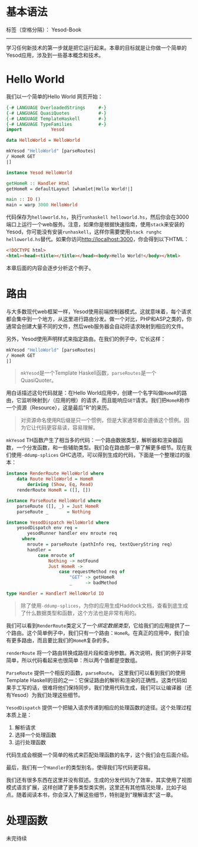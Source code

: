 ﻿# 基本语法

标签（空格分隔）： Yesod-Book

---

学习任何新技术的第一步就是把它运行起来。本章的目标就是让你做一个简单的Yesod应用，涉及到一些基本概念和技术。

# Hello World

我们以一个简单的Hello World 网页开始：
```Haskell
{-# LANGUAGE OverloadedStrings     #-}
{-# LANGUAGE QuasiQuotes           #-}
{-# LANGUAGE TemplateHaskell       #-}
{-# LANGUAGE TypeFamilies          #-}
import           Yesod

data HelloWorld = HelloWorld

mkYesod "HelloWorld" [parseRoutes|
/ HomeR GET
|]

instance Yesod HelloWorld

getHomeR :: Handler Html
getHomeR = defaultLayout [whamlet|Hello World!|]

main :: IO ()
main = warp 3000 HelloWorld
```

代码保存为`helloworld.hs`，执行`runhaskell helloworld.hs`，然后你会在3000端口上运行一个web服务。注意，如果你是根据快速指南，使用`stack`来安装的Yesod，你可能没有安装`runhaskell`，这样你需要使用`stack runghc helloworld.hs`替代。如果你访问[http://localhost:3000](http://localhost:3000, )，你会得到以下HTML：

```HTML
<!DOCTYPE html>
<html><head><title></title></head><body>Hello World!</body></html>
```
本章后面的内容会逐步分析这个例子。

# 路由

与大多数现代web框架一样，Yesod使用前端控制器模式。这就意味着，每个请求都会集中到一个地方，从这里进行路由分发。做一个对比，PHP和ASP之类的，你通常会创建大量不同的文件，然后web服务器会自动将请求映射到相应的文件。

另外，Yesod使用声明样式来指定路由。在我们的例子中，它长这样：
```Haskell
mkYesod "HelloWorld" [parseRoutes|
/ HomeR GET
|]
```
> `mkYesod`是一个Template Haskell函数，`parseRoutes`是一个QuasiQuoter。

用白话描述这句代码就是：在Hello World应用中，创建一个名字叫做`HomeR`的路由，它监听映射到`/`（应用的根）的请求，而且能响应`GET`请求。我们把`HomeR`称作一个资源（Resource），这是最后"R"的来历。
> 对资源命名使用R后缀是只一个惯例，但是大家通常都会遵循这个惯例。因为它让代码更容易读，容易理解。

`mkYesod` TH函数产生了相当多的代码：一个路由数据类型，解析器和渲染器函数，一个分发函数，和一些辅助类型。我们会在路由那一章了解更多细节。现在我们使用`-ddump-splices` GHC选项，可以得到生成的代码，下面是一个整理过的版本：

```Haskell
instance RenderRoute HelloWorld where
    data Route HelloWorld = HomeR
        deriving (Show, Eq, Read)
    renderRoute HomeR = ([], [])

instance ParseRoute HelloWorld where
    parseRoute ([], _) = Just HomeR
    parseRoute _       = Nothing

instance YesodDispatch HelloWorld where
    yesodDispatch env req =
        yesodRunner handler env mroute req
      where
        mroute = parseRoute (pathInfo req, textQueryString req)
        handler =
            case mroute of
                Nothing -> notFound
                Just HomeR ->
                    case requestMethod req of
                        "GET" -> getHomeR
                        _     -> badMethod

type Handler = HandlerT HelloWorld IO
```

> 除了使用`-ddump-splices`，为你的应用生成Haddock文档，查看到底生成了什么数据类型和函数，这个方法也是非常有用的。

我们可以看到`RenderRoute`类定义了一个*绑定数据类型*，它给我们的应用提供了一个路由。这个简单例子中，我们只有一个路由：`HomeR`。在真正的应用中，我们会有更多路由，而且要比我们的`HomeR`复杂的多。

`renderRoute` 将一个路由转换成路径片段和查询参数。再次说明，我们的例子非常简单，所以代码看起来也很简单：所以两个值都是空数组。

`ParseRoute` 提供一个相反的函数，`parseRoute`。 这里我们可以看到我们的使用Template Haskell的目的之一：它保证路由的解析和渲染的正确性。这类代码如果手工写的话，很难将他们保持同步。我们使用代码生成，我们可以让编译器（还有Yesod）为我们处理这些细节。

`YesodDispatch` 提供一个把输入请求传递到相应的处理函数的途径。这个处理过程本质上是：
1. 解析请求
2. 选择一个处理函数
3. 运行处理函数

代码生成会根据一个简单的格式来匹配处理函数的名字，这个我们会在后面介绍。

最后，我们有一个`Handler`的类型别名，使得我们写代码更容易。

我们还有很多东西在这里并没有叙述。生成的分发代码为了效率，其实使用了视图模式语言扩展，这样创建了更多类型类实例，这里还有其他情况处理，比如子站点。随着阅读本书，你会深入了解这些细节，特别是到"理解请求"这一章。

# 处理函数

未完待续





